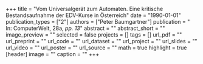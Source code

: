 +++
title = "Vom Universalgerät zum Automaten. Eine kritische Bestandsaufnahme der EDV-Kurse in Österreich"
date = "1990-01-01"
publication_types = ["2"]
authors = ["Peter Baumgartner"]
publication = " In: ComputerWelt, 28a, _pp. 13_"
abstract = ""
abstract_short = ""
image_preview = ""
selected = false
projects = []
tags = []
url_pdf = ""
url_preprint = ""
url_code = ""
url_dataset = ""
url_project = ""
url_slides = ""
url_video = ""
url_poster = ""
url_source = ""
math = true
highlight = true
[header]
image = ""
caption = ""
+++
